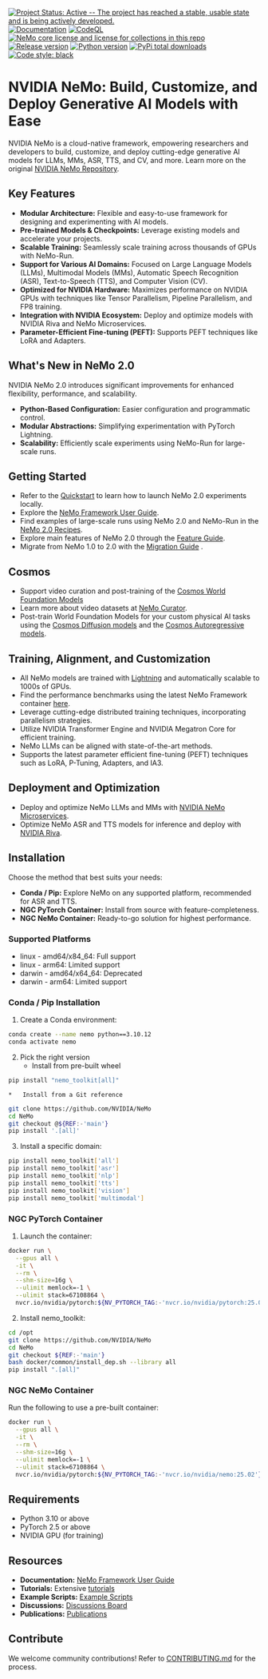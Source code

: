 [![Project Status: Active -- The project has reached a stable, usable state and is being actively developed.](http://www.repostatus.org/badges/latest/active.svg)](http://www.repostatus.org/#active)
[![Documentation](https://readthedocs.com/projects/nvidia-nemo/badge/?version=main)](https://docs.nvidia.com/deeplearning/nemo/user-guide/docs/en/main/)
[![CodeQL](https://github.com/nvidia/nemo/actions/workflows/codeql.yml/badge.svg?branch=main&event=push)](https://github.com/nvidia/nemo/actions/workflows/codeql.yml)
[![NeMo core license and license for collections in this repo](https://img.shields.io/badge/License-Apache%202.0-brightgreen.svg)](https://github.com/NVIDIA/NeMo/blob/master/LICENSE)
[![Release version](https://badge.fury.io/py/nemo-toolkit.svg)](https://badge.fury.io/py/nemo-toolkit)
[![Python version](https://img.shields.io/pypi/pyversions/nemo-toolkit.svg)](https://badge.fury.io/py/nemo-toolkit)
[![PyPi total downloads](https://static.pepy.tech/personalized-badge/nemo-toolkit?period=total&units=international_system&left_color=grey&right_color=brightgreen&left_text=downloads)](https://pepy.tech/project/nemo-toolkit)
[![Code style: black](https://img.shields.io/badge/code%20style-black-000000.svg)](https://github.com/psf/black)

# NVIDIA NeMo: Build, Customize, and Deploy Generative AI Models with Ease

NVIDIA NeMo is a cloud-native framework, empowering researchers and developers to build, customize, and deploy cutting-edge generative AI models for LLMs, MMs, ASR, TTS, and CV, and more.  Learn more on the original [NVIDIA NeMo Repository](https://github.com/NVIDIA/NeMo).

## Key Features

*   **Modular Architecture:** Flexible and easy-to-use framework for designing and experimenting with AI models.
*   **Pre-trained Models & Checkpoints:** Leverage existing models and accelerate your projects.
*   **Scalable Training:** Seamlessly scale training across thousands of GPUs with NeMo-Run.
*   **Support for Various AI Domains:** Focused on Large Language Models (LLMs), Multimodal Models (MMs), Automatic Speech Recognition (ASR), Text-to-Speech (TTS), and Computer Vision (CV).
*   **Optimized for NVIDIA Hardware:** Maximizes performance on NVIDIA GPUs with techniques like Tensor Parallelism, Pipeline Parallelism, and FP8 training.
*   **Integration with NVIDIA Ecosystem:** Deploy and optimize models with NVIDIA Riva and NeMo Microservices.
*   **Parameter-Efficient Fine-tuning (PEFT):** Supports PEFT techniques like LoRA and Adapters.

## What's New in NeMo 2.0

NVIDIA NeMo 2.0 introduces significant improvements for enhanced flexibility, performance, and scalability.

*   **Python-Based Configuration:** Easier configuration and programmatic control.
*   **Modular Abstractions:** Simplifying experimentation with PyTorch Lightning.
*   **Scalability:** Efficiently scale experiments using NeMo-Run for large-scale runs.

## Getting Started

*   Refer to the [Quickstart](https://docs.nvidia.com/nemo-framework/user-guide/latest/nemo-2.0/quickstart.html) to learn how to launch NeMo 2.0 experiments locally.
*   Explore the [NeMo Framework User Guide](https://docs.nvidia.com/nemo-framework/user-guide/latest/nemo-2.0/index.html).
*   Find examples of large-scale runs using NeMo 2.0 and NeMo-Run in the [NeMo 2.0 Recipes](https://github.com/NVIDIA/NeMo/blob/main/nemo/collections/llm/recipes).
*   Explore main features of NeMo 2.0 through the [Feature Guide](https://docs.nvidia.com/nemo-framework/user-guide/latest/nemo-2.0/features/index.html#feature-guide).
*   Migrate from NeMo 1.0 to 2.0 with the [Migration Guide](https://docs.nvidia.com/nemo-framework/user-guide/latest/nemo-2.0/migration/index.html#migration-guide) .

## Cosmos

*   Support video curation and post-training of the [Cosmos World Foundation Models](https://catalog.ngc.nvidia.com/orgs/nvidia/teams/cosmos/collections/cosmos)
*   Learn more about video datasets at [NeMo Curator](https://developer.nvidia.com/nemo-curator).
*   Post-train World Foundation Models for your custom physical AI tasks using the [Cosmos Diffusion models](https://github.com/NVIDIA/Cosmos/blob/main/cosmos1/models/diffusion/nemo/post_training/README.md) and the [Cosmos Autoregressive models](https://github.com/NVIDIA/Cosmos/blob/main/cosmos1/models/autoregressive/nemo/post_training/README.md).

## Training, Alignment, and Customization

*   All NeMo models are trained with [Lightning](https://github.com/Lightning-AI/lightning) and automatically scalable to 1000s of GPUs.
*   Find the performance benchmarks using the latest NeMo Framework container [here](https://docs.nvidia.com/nemo-framework/user-guide/latest/performance/performance_summary.html).
*   Leverage cutting-edge distributed training techniques, incorporating parallelism strategies.
*   Utilize NVIDIA Transformer Engine and NVIDIA Megatron Core for efficient training.
*   NeMo LLMs can be aligned with state-of-the-art methods.
*   Supports the latest parameter efficient fine-tuning (PEFT) techniques such as LoRA, P-Tuning, Adapters, and IA3.

## Deployment and Optimization

*   Deploy and optimize NeMo LLMs and MMs with [NVIDIA NeMo Microservices](https://developer.nvidia.com/nemo-microservices-early-access).
*   Optimize NeMo ASR and TTS models for inference and deploy with [NVIDIA Riva](https://developer.nvidia.com/riva).

## Installation

Choose the method that best suits your needs:

*   **Conda / Pip:** Explore NeMo on any supported platform, recommended for ASR and TTS.
*   **NGC PyTorch Container:** Install from source with feature-completeness.
*   **NGC NeMo Container:** Ready-to-go solution for highest performance.

### Supported Platforms

*   linux - amd64/x84_64: Full support
*   linux - arm64: Limited support
*   darwin - amd64/x64_64: Deprecated
*   darwin - arm64: Limited support

### Conda / Pip Installation

1.  Create a Conda environment:

```bash
conda create --name nemo python==3.10.12
conda activate nemo
```

2.  Pick the right version
    *   Install from pre-built wheel

```bash
pip install "nemo_toolkit[all]"
```

    *   Install from a Git reference

```bash
git clone https://github.com/NVIDIA/NeMo
cd NeMo
git checkout @${REF:-'main'}
pip install '.[all]'
```

3.  Install a specific domain:

```bash
pip install nemo_toolkit['all']
pip install nemo_toolkit['asr']
pip install nemo_toolkit['nlp']
pip install nemo_toolkit['tts']
pip install nemo_toolkit['vision']
pip install nemo_toolkit['multimodal']
```

### NGC PyTorch Container

1.  Launch the container:

```bash
docker run \
  --gpus all \
  -it \
  --rm \
  --shm-size=16g \
  --ulimit memlock=-1 \
  --ulimit stack=67108864 \
  nvcr.io/nvidia/pytorch:${NV_PYTORCH_TAG:-'nvcr.io/nvidia/pytorch:25.01-py3'}
```

2.  Install nemo_toolkit:

```bash
cd /opt
git clone https://github.com/NVIDIA/NeMo
cd NeMo
git checkout ${REF:-'main'}
bash docker/common/install_dep.sh --library all
pip install ".[all]"
```

### NGC NeMo Container

Run the following to use a pre-built container:

```bash
docker run \
  --gpus all \
  -it \
  --rm \
  --shm-size=16g \
  --ulimit memlock=-1 \
  --ulimit stack=67108864 \
  nvcr.io/nvidia/pytorch:${NV_PYTORCH_TAG:-'nvcr.io/nvidia/nemo:25.02'}
```

## Requirements

*   Python 3.10 or above
*   PyTorch 2.5 or above
*   NVIDIA GPU (for training)

## Resources

*   **Documentation:** [NeMo Framework User Guide](https://docs.nvidia.com/deeplearning/nemo/user-guide/docs/en/main/)
*   **Tutorials:** Extensive [tutorials](https://docs.nvidia.com/deeplearning/nemo/user-guide/docs/en/stable/starthere/tutorials.html)
*   **Example Scripts:** [Example Scripts](https://github.com/NVIDIA/NeMo/tree/main/examples)
*   **Discussions:** [Discussions Board](https://github.com/NVIDIA/NeMo/discussions)
*   **Publications:** [Publications](https://nvidia.github.io/NeMo/publications/)

## Contribute

We welcome community contributions! Refer to [CONTRIBUTING.md](https://github.com/NVIDIA/NeMo/blob/stable/CONTRIBUTING.md) for the process.